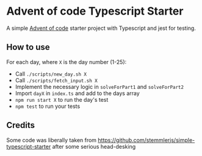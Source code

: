 # Advent of code Typescript Starter

A simple [Advent of code](https://adventofcode.com/) starter project with Typescript and jest for testing.

## How to use

For each day, where `X` is the day number (1-25):

 - Call `./scripts/new_day.sh X`
 - Call `./scripts/fetch_input.sh X`
 - Implement the necessary logic in `solveForPart1` and `solveForPart2`
 - Import `dayX` in `index.ts` and add to the days array
 - `npm run start X` to run the day's test
 - `npm test` to run your tests

## Credits

Some code was liberally taken from https://github.com/stemmlerjs/simple-typescript-starter after some serious head-desking
